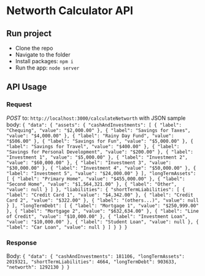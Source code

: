 # Networth Calculator API

## Run project

- Clone the repo
- Navigate to the folder
- Install packages: `npm i`
- Run the app: `node server`


## API Usage

### Request

*POST* to: `http://localhost:3000/calculateNetworth`
with JSON sample body: `{
  "data": {
    "assets": {
      "cashAndInvestments": [
        {
          "label": "Chequing",
          "value": "$2,000.00"
        },
        {
          "label": "Savings for Taxes",
          "value": "$4,000.00"
        },
        {
          "label": "Rainy Day Fund",
          "value": "$506.00"
        },
        {
          "label": "Savings for Fun",
          "value": "$5,000.00"
        },
        {
          "label": "Savings for Travel",
          "value": "$400.00"
        },
        {
          "label": "Savings for Personal Development",
          "value": "$200.00"
        },
        {
          "label": "Investment 1",
          "value": "$5,000.00"
        },
        {
          "label": "Investment 2",
          "value": "$60,000.00"
        },
        {
          "label": "Investment 3",
          "value": "$30,000.00"
        },
        {
          "label": "Investment 4",
          "value": "$50,000.00"
        },
        {
          "label": "Investment 5",
          "value": "$24,000.00"
        }
      ],
      "longTermAssets": [
        {
          "label": "Primary Home",
          "value": "$455,000.00"
        },
        {
          "label": "Second Home",
          "value": "$1,564,321.00"
        },
        {
          "label": "Other",
          "value": null
        }
      ]
    },
    "liabilities": {
      "shortTermLiabilities": [
        {
          "label": "Credit Card 1",
          "value": "$4,342.00"
        },
        {
          "label": "Credit Card 2",
          "value": "$322.00"
        },
        {
          "label": "(others...)",
          "value": null
        }
      ],
      "longTermDebt": [
        {
          "label": "Mortgage 1",
          "value": "$250,999.00"
        },
        {
          "label": "Mortgage 2",
          "value": "$632,634.00"
        },
        {
          "label": "Line of Credit",
          "value": "$10,000.00"
        },
        {
          "label": "Investment Loan",
          "value": "$10,000.00"
        },
        {
          "label": "Student Loan",
          "value": null
        },
        {
          "label": "Car Loan",
          "value": null
        }
      ]
    }
  }
}`

### Response

Body: 
`{
    "data": {
        "cashAndInvestments": 181106,
        "longTermAssets": 2019321,
        "shortTermLiabilities": 4664,
        "longTermDebt": 903633,
        "networth": 1292130
    }
}`